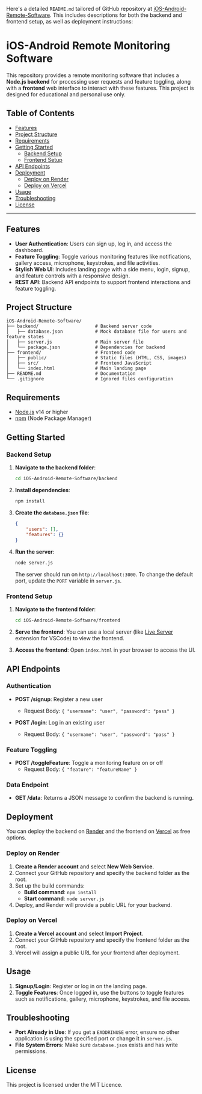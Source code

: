 Here's a detailed `README.md` tailored of GitHub repository at [iOS-Android-Remote-Software](https://github.com/SatishX-droid/iOS-Android-Remote-Software). This includes descriptions for both the backend and frontend setup, as well as deployment instructions:

# iOS-Android Remote Monitoring Software

This repository provides a remote monitoring software that includes a **Node.js backend** for processing user requests and feature toggling, along with a **frontend** web interface to interact with these features. This project is designed for educational and personal use only.

## Table of Contents

- [Features](#features)
- [Project Structure](#project-structure)
- [Requirements](#requirements)
- [Getting Started](#getting-started)
  - [Backend Setup](#backend-setup)
  - [Frontend Setup](#frontend-setup)
- [API Endpoints](#api-endpoints)
- [Deployment](#deployment)
  - [Deploy on Render](#deploy-on-render)
  - [Deploy on Vercel](#deploy-on-vercel)
- [Usage](#usage)
- [Troubleshooting](#troubleshooting)
- [License](#license)

---

## Features

- **User Authentication**: Users can sign up, log in, and access the dashboard.
- **Feature Toggling**: Toggle various monitoring features like notifications, gallery access, microphone, keystrokes, and file activities.
- **Stylish Web UI**: Includes landing page with a side menu, login, signup, and feature controls with a responsive design.
- **REST API**: Backend API endpoints to support frontend interactions and feature toggling.

## Project Structure

```plaintext
iOS-Android-Remote-Software/
├── backend/                     # Backend server code
│   ├── database.json            # Mock database file for users and feature states
│   ├── server.js                # Main server file
│   └── package.json             # Dependencies for backend
├── frontend/                    # Frontend code
│   ├── public/                  # Static files (HTML, CSS, images)
│   ├── src/                     # Frontend JavaScript
│   └── index.html               # Main landing page
├── README.md                    # Documentation
└── .gitignore                   # Ignored files configuration
```

## Requirements

- [Node.js](https://nodejs.org/) v14 or higher
- [npm](https://www.npmjs.com/) (Node Package Manager)

## Getting Started

### Backend Setup

1. **Navigate to the backend folder**:
   ```bash
   cd iOS-Android-Remote-Software/backend
   ```

2. **Install dependencies**:
   ```bash
   npm install
   ```

3. **Create the `database.json` file**:
   ```json
   {
       "users": [],
       "features": {}
   }
   ```

4. **Run the server**:
   ```bash
   node server.js
   ```

   The server should run on `http://localhost:3000`. To change the default port, update the `PORT` variable in `server.js`.

### Frontend Setup

1. **Navigate to the frontend folder**:
   ```bash
   cd iOS-Android-Remote-Software/frontend
   ```

2. **Serve the frontend**:
   You can use a local server (like [Live Server](https://marketplace.visualstudio.com/items?itemName=ritwickdey.LiveServer) extension for VSCode) to view the frontend.

3. **Access the frontend**:
   Open `index.html` in your browser to access the UI.

## API Endpoints

### Authentication

- **POST /signup**: Register a new user
  - Request Body: `{ "username": "user", "password": "pass" }`

- **POST /login**: Log in an existing user
  - Request Body: `{ "username": "user", "password": "pass" }`

### Feature Toggling

- **POST /toggleFeature**: Toggle a monitoring feature on or off
  - Request Body: `{ "feature": "featureName" }`

### Data Endpoint

- **GET /data**: Returns a JSON message to confirm the backend is running.

## Deployment

You can deploy the backend on [Render](https://render.com/) and the frontend on [Vercel](https://vercel.com/) as free options.

### Deploy on Render

1. **Create a Render account** and select **New Web Service**.
2. Connect your GitHub repository and specify the backend folder as the root.
3. Set up the build commands:
   - **Build command**: `npm install`
   - **Start command**: `node server.js`
4. Deploy, and Render will provide a public URL for your backend.

### Deploy on Vercel

1. **Create a Vercel account** and select **Import Project**.
2. Connect your GitHub repository and specify the frontend folder as the root.
3. Vercel will assign a public URL for your frontend after deployment.

## Usage

1. **Signup/Login**: Register or log in on the landing page.
2. **Toggle Features**: Once logged in, use the buttons to toggle features such as notifications, gallery, microphone, keystrokes, and file access.

## Troubleshooting

- **Port Already in Use**: If you get a `EADDRINUSE` error, ensure no other application is using the specified port or change it in `server.js`.
- **File System Errors**: Make sure `database.json` exists and has write permissions.

## License

This project is licensed under the MIT Licence.
